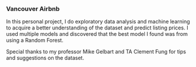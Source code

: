 ### Vancouver Airbnb

In this personal project, I do exploratory data analysis and machine learning to acquire a better understanding of the dataset and predict listing prices. I used multiple models and discovered that the best model I found was from using a Random Forest.

Special thanks to my professor Mike Gelbart and TA Clement Fung for tips and suggestions on the dataset.
